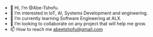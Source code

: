 - 👋 Hi, I’m @Abe-Tshofu.
- 👀 I’m interested in IoT, AI, Systems Development and engineering.
- 🌱 I’m currently learning Software Engineering at ALX.
- 💞️ I’m looking to collaborate on any project that will help me grow.
- 📫 How to reach me abeetshofu@gmail.com

<!---
Abe-Tshofu/Abe-Tshofu is a ✨ special ✨ repository because its `README.md` (this file) appears on your GitHub profile.
You can click the Preview link to take a look at your changes.
--->
